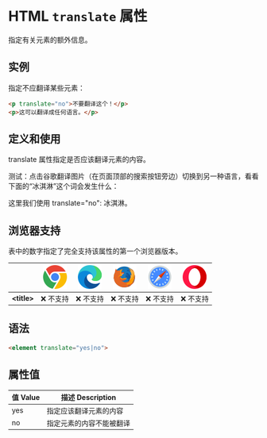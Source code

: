 HTML `translate` 属性
===

指定有关元素的额外信息。

## 实例

指定不应翻译某些元素：

```html idoc:preview
<p translate="no">不要翻译这个！</p>
<p>这可以翻译成任何语言。</p>
```

## 定义和使用

translate 属性指定是否应该翻译元素的内容。

测试：点击谷歌翻译图片（在页面顶部的搜索按钮旁边）切换到另一种语言，看看下面的“冰淇淋”这个词会发生什么：
<!--rehype:style=color:#ff5722;-->

这里我们使用 translate="no": <span translate="no">冰淇淋</span>。

## 浏览器支持

表中的数字指定了完全支持该属性的第一个浏览器版本。

| &nbsp; | ![chrome][1] | ![edge][2] | ![firefox][3] | ![safari][4] | ![opera][5] |
| ---- | ---- | ---- | ---- | ---- | ---- |
| __&lt;title&gt;__ | ❌ 不支持 | ❌ 不支持 | ❌ 不支持 | ❌ 不支持 | ❌ 不支持 |
<!--rehype:style=width: 100%; display: inline-table;-->

## 语法

```html
<element translate="yes|no">
```

## 属性值

值 Value | 描述 Description
---- | ----
yes | 指定应该翻译元素的内容
no | 指定元素的内容不能被翻译

[1]: ../../assets/chrome.svg
[2]: ../../assets/edge.svg
[3]: ../../assets/firefox.svg
[4]: ../../assets/safari.svg
[5]: ../../assets/opera.svg